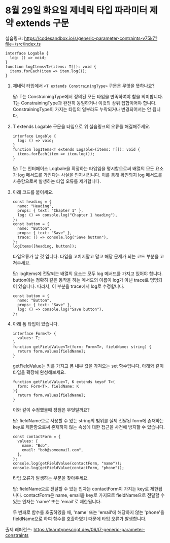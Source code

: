 # 8월 29일 화요일 제네릭 타입 파라미터 제약 extends 구문

실습링크: https://codesandbox.io/s/generic-parameter-contraints-v75k7?file=/src/index.ts

```
interface Logable {
  log: () => void;
}
function logItems<T>(items: T[]): void {
  items.forEach(item => item.log());
}
```

1. 제네릭 타입에서 `<T extends ConstrainingType>` 구문은 무엇을 뜻하나요?

    답: T는 ConstrainingType에서 정의된 모든 타입을 만족하여야 함을 의미합니다. T는 ConstrainingType과 완전히 동일하거나 이것의 상위 집합이어야 합니다. ConstrainingType이 가지는 타입의 일부라도 누락되거나 변경되어서는 안 됩니다.

2. T extends Logable 구문을 타입으로 위 실습링크의 오류를 해결해주세요.

    ```
    interface Logable {
      log: () => void;
    }
    function logItems<T extends Logable>(items: T[]): void {
      items.forEach(item => item.log());
    }
    ```

    답: T는 인터페이스 Logbale을 확장하는 타입임을 명시함으로써 배열의 모든 요소가 log 메서드를 가진다는 사실을 인지시킵니다. 이를 통해 확인되지 log 메서드를 사용함으로써 발생하는 타입 오류를 제거합니다.

3. 아래 코드를 붙이세요.
    ```
    const heading = {
      name: "Heading",
      props: { text: "Chapter 1" },
      log: () => console.log("Chapter 1 heading"),
    };
    const button = {
      name: "Button",
      props: { text: "Save" },
      trace: () => console.log("Save button"),
    };
    logItems([heading, button]);
    ```

    타입오류가 날 것 입니다. 타입을 고치지말고 말고 해당 문제가 되는 코드 부분을 고쳐주세요.

    답: logItems에 전달되는 배열의 요소는 모두 log 메서드를 가지고 있어야 합니다. button에는 정확히 같은 동작을 하는 메서드의 이름이 log가 아닌 trace로 명명되어 있습니다. 따라서, 이 부분을 trace에서 log로 수정합니다.

    ```    
    const button = {
      name: "Button",
      props: { text: "Save" },
      log: () => console.log("Save button"),
    };
    ```

4. 아래 폼 타입이 있습니다.

    ```
    interface Form<T> {
      values: T;
    }
    function getFieldValue<T>(form: Form<T>, fieldName: string) {
      return form.values[fieldName];
    }
    ```

    getFieldValue는 키를 가지고 폼 내부 값을 가져오는 set 함수입니다. 아래와 같이 타입을 확장해 완성해보세요. 

    ```
    function getFieldValue<T, K extends keyof T>(
      form: Form<T>, fieldName: K
    ){
      return form.values[fieldName];
    }
    ```

    이와 같이 수정했을때 장점은 무엇일까요?

    답: fieldName으로 사용할 수 있는 string의 범위를 실제 전달된 form에 존재하는 key로 제한함으로써 존재하지 않는 속성에 대한 접근을 사전에 방지할 수 있습니다.

    ```
    const contactForm = {
      values: {
        name: "Bob",
        email: "bob@someemail.com",
      },
    };
    console.log(getFieldValue(contactForm, "name"));
    console.log(getFieldValue(contactForm, "phone"));
    ```

    타입 오류가 발생하는 부분을 찾아주세요.

    답: fieldName으로 전달할 수 있는 인자는 contactForm이 가지는 key로 제한됩니다. contactForm은 name, email을 key로 가지므로 fieldName으로 전달할 수 있는 인자는 'name' 또는 'email'로 제한됩니다.
    
    두 번째로 함수를 호출하였을 때, 'name' 또는 'email'에 해당하지 않는 'phone'을 fieldName으로 하여 함수를 호출하였기 때문에 타입 오류가 발생합니다.

출제 레퍼런스: https://learntypescript.dev/06/l7-generic-parameter-constraints